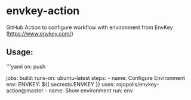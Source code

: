 # envkey-action
GitHub Action to configure workflow with environment from EnvKey (https://www.envkey.com/)

## Usage:
'''yaml
on: push

jobs:
  build:
    runs-on: ubuntu-latest
    steps:
    - name: Configure Environment
      env:
        ENVKEY: ${{ secrests.ENVKEY }}
      uses: rojopolis/envkey-action@master
    - name: Show environment
      run: env
```
